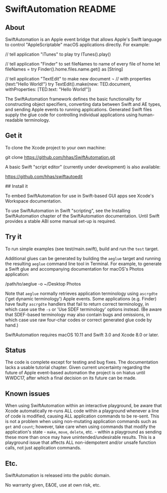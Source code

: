 # SwiftAutomation README

## About

SwiftAutomation is an Apple event bridge that allows Apple's Swift language 
to control "AppleScriptable" macOS applications directly. For example:

  // tell application "iTunes" to play
  try ITunes().play()

  // tell application "Finder" to set fileNames to name of every file of home
  let fileNames = try Finder().home.files.name.get() as [String]


  // tell application "TextEdit" to make new document ¬
  //                                     with properties {text:"Hello World!"}
  try TextEdit().make(new: TED.document, 
                      withProperties: [TED.text: "Hello World!"])


The SwiftAutomation framework defines the basic functionality for constructing
object specifiers, converting data between Swift and AE types, and sending 
Apple events to running applications. Generated Swift files supply the glue
code for controlling individual applications using human-readable terminology.


## Get it

To clone the Xcode project to your own machine:

  git clone https://github.com/hhas/SwiftAutomation.git

A basic Swift "script editor" (currently under development) is also available:

  https://github.com/hhas/swiftautoedit


## Install it

To embed SwiftAutomation for use in Swift-based GUI apps see Xcode's Workspace
documentation.

To use SwiftAutomation in Swift "scripting", see the Installing SwiftAutomation
chapter of the SwiftAutomation documentation. Until Swift provides a stable ABI
some manual set-up is required.


## Try it

To run simple examples (see test/main.swift), build and run the `test` target.

Additional glues can be generated by building the `aeglue` target and running
the resulting `aeglue` command line tool in Terminal. For example, to generate
a Swift glue and accompanying documentation for macOS's Photos application:

  /path/to/aeglue -o ~/Desktop Photos

Note that `aeglue` normally retrieves application terminology using `ascrgdte`
('get dynamic terminology') Apple events. Some applications (e.g. Finder) have
faulty `ascrgdte` handlers that fail to return correct terminology, in which
case use the `-s` or 'Use SDEF terminology' options instead. (Be aware that
SDEF-based terminology may also contain bugs and omissions, in which case use
raw four-char codes or correct generated glue code by hand.)

SwiftAutomation requires macOS 10.11 and Swift 3.0 and Xcode 8.0 or later.


## Status

The code is complete except for testing and bug fixes. The documentation lacks
a usable tutorial chapter. Given current uncertainty regarding the future of
Apple event-based automation the project is on hiatus until WWDC17, after which
a final decision on its future can be made.


## Known issues

When using SwiftAutomation within an interactive playground, be aware that Xcode
automatically re-runs ALL code within a playground whenever a line of code is
modified, causing ALL application commands to be re-sent. This is not a problem
when using non-mutating application commands such as `get` and `count`; however,
take care when using commands that modify the application's state - `make`,
`move`, `delete`, etc. - within a playground as sending these more than once may
have unintended/undesirable results. This is a playground issue that affects ALL
non-idempotent and/or unsafe function calls, not just application commands.


## Etc.

SwiftAutomation is released into the public domain.

No warranty given, E&OE, use at own risk, etc.

